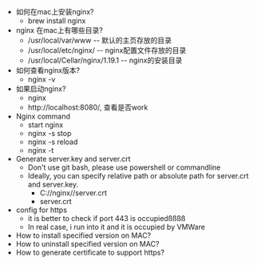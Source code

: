 
* 如何在mac上安装nginx?
  * brew install nginx
* nginx 在mac上有哪些目录?
  * /usr/local/var/www -- 默认的主页存放的目录
  * /usr/local/etc/nginx/ -- nginx配置文件存放的目录
  * /usr/local/Cellar/nginx/1.19.1 -- nginx的安装目录
* 如何查看nginx版本?
  * nginx -v
* 如果启动nginx?
  * nginx
  * http://localhost:8080/, 查看是否work
* Nginx command
  * start nginx
  * nginx -s stop
  * nginx -s reload
  * nginx -t
* Generate server.key and server.crt
    * Don't use git bash, please use powershell or commandline
    * Ideally, you can specify relative path or absolute path for server.crt and server.key.
        * C://nginx//server.crt
        * server.crt
* config for https
  * it is better to check if port 443 is occupiedßßßß
  * In real case, i run into it and it is occupied by VMWare
* How to install specified version on MAC?
* How to uninstall specified version on MAC?
* How to generate certificate to support https?
